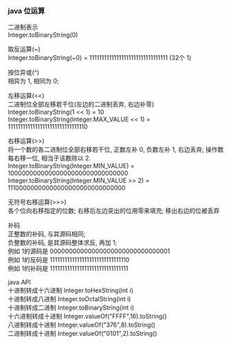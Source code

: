 ### java 位运算  
二进制表示  
Integer.toBinaryString(0)  
  
取反运算(~)  
Integer.toBinaryString(~0) = 11111111111111111111111111111111  (32个 1)  
  
按位异或(^)  
相异为 1, 相同为 0;   
  
左移运算(<<)  
二进制位全部左移若干位(左边的二进制丢弃, 右边补零)  
Integer.toBinaryString(1 << 1)  =  10  
Integer.toBinaryString(Integer.MAX_VALUE << 1) = 11111111111111111111111111111110  
  
右移运算(>>)  
将一个数的各二进制位全部右移若干位, 正数左补 0, 负数左补 1, 右边丢弃; 操作数每右移一位, 相当于该数除以 2.  
Integer.toBinaryString(Integer.MIN_VALUE) = 10000000000000000000000000000000  
Integer.toBinaryString(Integer.MIN_VALUE >> 2) = 11100000000000000000000000000000  

无符号右移运算(>>>)  
各个位向右移指定的位数; 右移后左边突出的位用零来填充; 移出右边的位被丢弃  
  
补码  
正整数的补码, 与其源码相同;   
负整数的补码, 是其源码整体求反, 再加 1;   
例如 1的源码是 00000000000000000000000000000001  
例如 1的反码是 11111111111111111111111111111110  
例如 1的补码是 11111111111111111111111111111111  
  
  
java API  
十进制转成十六进制         Integer.toHexString(int i)  
十进制转成八进制         	  Integer.toOctalString(int i)  
十进制转成二进制         	  Integer.toBinaryString(int i)  
十六进制转成十进制          Integer.valueOf("FFFF",16).toString()  
八进制转成十进制         	   Integer.valueOf("376",8).toString()  
二进制转成十进制         	   Integer.valueOf("0101",2).toString()  